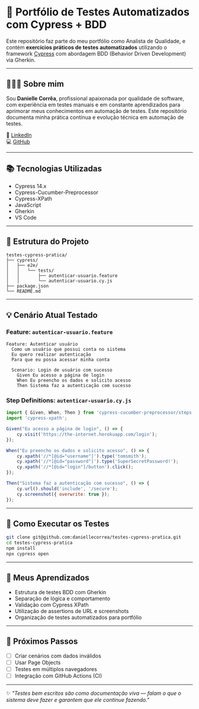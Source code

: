 # 🧪 Portfólio de Testes Automatizados com Cypress + BDD

Este repositório faz parte do meu portfólio como Analista de Qualidade, e contém **exercícios práticos de testes automatizados** utilizando o framework [Cypress](https://www.cypress.io/) com abordagem BDD (Behavior Driven Development) via Gherkin.

---

## 👩🏻‍💻 Sobre mim

Sou **Danielle Corrêa**, profissional apaixonada por qualidade de software, com experiência em testes manuais e em constante aprendizados para aprimorar meus conhecimentos em automação de testes. Este repositório documenta minha prática contínua e evolução técnica em automação de testes.

🔗 [LinkedIn](https://www.linkedin.com/in/daniellecorrea)  
💻 [GitHub](https://github.com/daniellecorrea)

---

## 📚 Tecnologias Utilizadas

- Cypress 14.x
- Cypress-Cucumber-Preprocessor
- Cypress-XPath
- JavaScript
- Gherkin
- VS Code

---

## 🧪 Estrutura do Projeto

```
testes-cypress-pratica/
├── cypress/
│   ├── e2e/
│   │   └── tests/
│   │       ├── autenticar-usuario.feature
│   │       └── autenticar-usuario.cy.js
├── package.json
└── README.md
```

---

## 💡 Cenário Atual Testado

### Feature: `autenticar-usuario.feature`

```gherkin
Feature: Autenticar usuário
  Como um usuário que possui conta no sistema
  Eu quero realizar autenticação
  Para que eu possa acessar minha conta

  Scenario: Login de usuário com sucesso
    Given Eu acesso a página de login
    When Eu preencho os dados e solicito acesso
    Then Sistema faz a autenticação com sucesso
```

### Step Definitions: `autenticar-usuario.cy.js`

```javascript
import { Given, When, Then } from 'cypress-cucumber-preprocessor/steps';
import 'cypress-xpath';

Given("Eu acesso a página de login", () => {
    cy.visit('https://the-internet.herokuapp.com/login');
});

When("Eu preencho os dados e solicito acesso", () => {
    cy.xpath('//*[@id="username"]').type('tomsmith');
    cy.xpath('//*[@id="password"]').type('SuperSecretPassword!');
    cy.xpath('//*[@id="login"]/button').click();
});

Then("Sistema faz a autenticação com sucesso", () => {
    cy.url().should('include', '/secure');
    cy.screenshot({ overwrite: true });
});
```

---

## 🚀 Como Executar os Testes

```bash
git clone git@github.com:daniellecorrea/testes-cypress-pratica.git
cd testes-cypress-pratica
npm install
npx cypress open
```

---

## 🧠 Meus Aprendizados

- Estrutura de testes BDD com Gherkin
- Separação de lógica e comportamento
- Validação com Cypress XPath
- Utilização de assertions de URL e screenshots
- Organização de testes automatizados para portfólio

---

## 📌 Próximos Passos

- [ ] Criar cenários com dados inválidos
- [ ] Usar Page Objects
- [ ] Testes em múltiplos navegadores
- [ ] Integração com GitHub Actions (CI)

---

✨ *"Testes bem escritos são como documentação viva — falam o que o sistema deve fazer e garantem que ele continue fazendo."*

